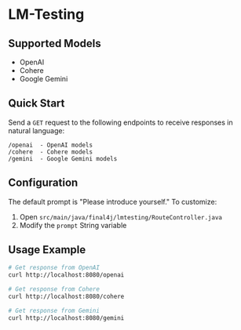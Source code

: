 # LM-Testing

## Supported Models

- OpenAI
- Cohere
- Google Gemini

## Quick Start

Send a `GET` request to the following endpoints to receive responses in natural language:

```
/openai  - OpenAI models
/cohere  - Cohere models  
/gemini  - Google Gemini models
```

## Configuration

The default prompt is "Please introduce yourself." To customize:

1. Open `src/main/java/final4j/lmtesting/RouteController.java`
2. Modify the `prompt` String variable

## Usage Example

```bash
# Get response from OpenAI
curl http://localhost:8080/openai

# Get response from Cohere
curl http://localhost:8080/cohere

# Get response from Gemini
curl http://localhost:8080/gemini
```
